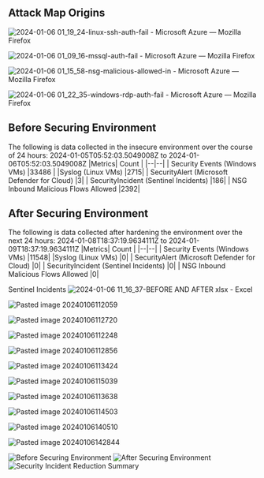 ## Attack Map Origins



![2024-01-06 01_19_24-linux-ssh-auth-fail - Microsoft Azure — Mozilla Firefox](https://github.com/paRaade/Global-Threat-Visualization-Azure-Honeynet-Mapping/assets/126734769/768802e4-2803-4d42-b9cc-616cd9fe9040)


![2024-01-06 01_09_16-mssql-auth-fail - Microsoft Azure — Mozilla Firefox](https://github.com/paRaade/Global-Threat-Visualization-Azure-Honeynet-Mapping/assets/126734769/309b126f-d963-4704-a864-1cf18944c3c3)


![2024-01-06 01_15_58-nsg-malicious-allowed-in - Microsoft Azure — Mozilla Firefox](https://github.com/paRaade/Global-Threat-Visualization-Azure-Honeynet-Mapping/assets/126734769/623b668b-bce2-4eb3-b571-f1e982b55efe)


![2024-01-06 01_22_35-windows-rdp-auth-fail - Microsoft Azure — Mozilla Firefox](https://github.com/paRaade/Global-Threat-Visualization-Azure-Honeynet-Mapping/assets/126734769/1c5fec52-3a32-48ad-873e-cf197a1e56c9)


## **Before Securing Environment**

The following is data collected in the insecure environment over the course of 24 hours:
2024-01-05T05:52:03.5049008Z to 2024-01-06T05:52:03.5049008Z
|Metrics| Count |
|--|--|
| Security Events (Windows VMs) |33486  |
|Syslog (Linux VMs) |2715|
| SecurityAlert (Microsoft Defender for Cloud) |3|
| SecurityIncident (Sentinel Incidents) |186|
| NSG Inbound Malicious Flows Allowed |2392|


## **After Securing Environment**

The following is data collected after hardening the environment over the next 24 hours:
2024-01-08T18:37:19.9634111Z to 2024-01-09T18:37:19.9634111Z
|Metrics| Count |
|--|--|
| Security Events (Windows VMs) |11548|
|Syslog (Linux VMs) |0|
| SecurityAlert (Microsoft Defender for Cloud) |0|
| SecurityIncident (Sentinel Incidents) |0|
| NSG Inbound Malicious Flows Allowed |0|



Sentinel Incidents
![2024-01-06 11_16_37-BEFORE AND AFTER xlsx - Excel](https://github.com/paRaade/Global-Threat-Visualization-Azure-Honeynet-Mapping/assets/126734769/8e59c704-4404-44e2-88d1-c36d99953b96)


![Pasted image 20240106112059](https://github.com/paRaade/Global-Threat-Visualization-Azure-Honeynet-Mapping/assets/126734769/69369069-03be-455d-b3a7-c9246dc47849)

![Pasted image 20240106112720](https://github.com/paRaade/Global-Threat-Visualization-Azure-Honeynet-Mapping/assets/126734769/71dff6b4-06b4-4821-ad64-a93c1a3e7d21)

![Pasted image 20240106112248](https://github.com/paRaade/Global-Threat-Visualization-Azure-Honeynet-Mapping/assets/126734769/8761ff89-4fec-4c90-93b6-4ebafbe0d85f)

![Pasted image 20240106112856](https://github.com/paRaade/Global-Threat-Visualization-Azure-Honeynet-Mapping/assets/126734769/8e5c5a3c-608a-4383-a95f-440faa07109a)

![Pasted image 20240106113424](https://github.com/paRaade/Global-Threat-Visualization-Azure-Honeynet-Mapping/assets/126734769/f6b1cf62-77d3-4f8f-8119-c24a3929e877)

![Pasted image 20240106115039](https://github.com/paRaade/Global-Threat-Visualization-Azure-Honeynet-Mapping/assets/126734769/753ddb06-a067-4a0c-a667-9f4de5beadd2)


![Pasted image 20240106113638](https://github.com/paRaade/Global-Threat-Visualization-Azure-Honeynet-Mapping/assets/126734769/a0e38e59-8175-4dc1-b684-86b55e1dcacb)

![Pasted image 20240106114503](https://github.com/paRaade/Global-Threat-Visualization-Azure-Honeynet-Mapping/assets/126734769/7a0d09e3-b9fe-400b-b339-57eb0fc7674a)

![Pasted image 20240106140510](https://github.com/paRaade/Global-Threat-Visualization-Azure-Honeynet-Mapping/assets/126734769/b6d1517c-b64c-41eb-bb3c-b6a4ef53c279)

![Pasted image 20240106142844](https://github.com/paRaade/Global-Threat-Visualization-Azure-Honeynet-Mapping/assets/126734769/bb3ce11e-a5a5-4252-99be-7c4d795fe8ed)


![Before Securing Environment](https://github.com/paRaade/Global-Threat-Visualization-Azure-Honeynet-Mapping/assets/126734769/82b835f4-430d-4bd3-bb33-b4df90c28ce9)
![After Securing Environment](https://github.com/paRaade/Global-Threat-Visualization-Azure-Honeynet-Mapping/assets/126734769/d9c6e525-8f20-476b-a06e-8e360b9bd2c6)
![Security Incident Reduction Summary](https://github.com/paRaade/Global-Threat-Visualization-Azure-Honeynet-Mapping/assets/126734769/159ea89a-f066-47d2-9343-ec13330cbf79)

